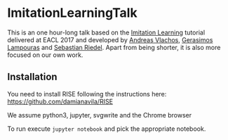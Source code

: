 # ImitationLearningTalk

This is an one hour-long talk based on the [Imitation Learning](https://sheffieldnlp.github.io/ImitationLearningTutorialEACL2017/)
tutorial delivered at EACL 2017 and developed by [Andreas Vlachos](http://andreasvlachos.github.io/),
 [Gerasimos Lampouras](http://glampouras.github.io/)
and [Sebastian Riedel](http://www.riedelcastro.org/). Apart from being shorter, it is also more focused on our own work.

## Installation

You need to install RISE following the instructions here: https://github.com/damianavila/RISE

We assume python3, jupyter, svgwrite and the Chrome browser

To run execute `jupyter notebook` and pick the appropriate notebook.
